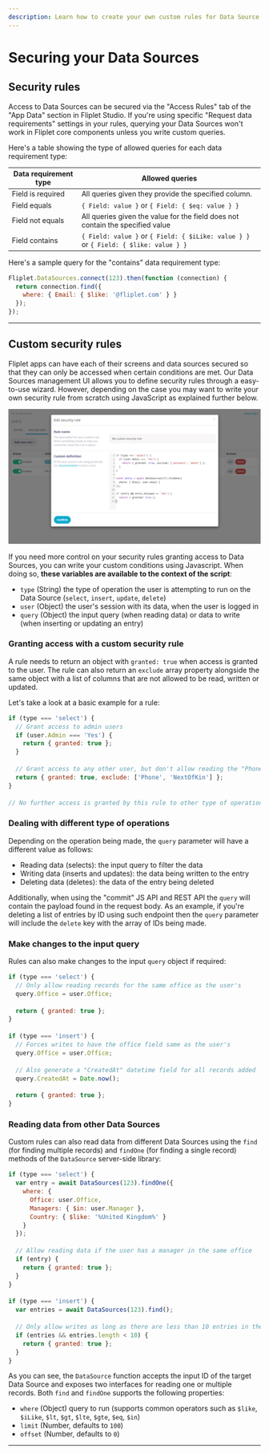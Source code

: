 ```yaml
---
description: Learn how to create your own custom rules for Data Source access.
---
```


# Securing your Data Sources

## Security rules

Access to Data Sources can be secured via the "Access Rules" tab of the "App Data" section in Fliplet Studio. If you're using specific "Request data requirements" settings in your rules, querying your Data Sources won't work in Fliplet core components unless you write custom queries.

Here's a table showing the type of allowed queries for each data requirement type:

| Data requirement type | Allowed queries                                                                       |
|-----------------------|---------------------------------------------------------------------------------------|
| Field is required     | All queries given they provide the specified column.                                  |
| Field equals          | `{ Field: value }` or `{ Field: { $eq: value } }`                                     |
| Field not equals      | All queries given the value for the field does not contain the specified value        |
| Field contains        | `{ Field: value }` or `{ Field: { $iLike: value } }` or `{ Field: { $like: value } }` |

Here's a sample query for the "contains" data requirement type:

```js
Fliplet.DataSources.connect(123).then(function (connection) {
  return connection.find({
    where: { Email: { $like: '@fliplet.com' } }
  });
});
```

---

## Custom security rules

Fliplet apps can have each of their screens and data sources secured so that they can only be accessed when certain conditions are met. Our Data Sources management UI allows you to define security rules through a easy-to-use wizard. However, depending on the case you may want to write your own security rule from scratch using JavaScript as explained further below.

![Custom security](assets/img/datasource-custom-security.png)

If you need more control on your security rules granting access to Data Sources, you can write your custom conditions using Javascript. When doing so, **these variables are available to the context of the script**:

- `type` (String) the type of operation the user is attempting to run on the Data Source (`select`, `insert`, `update`, `delete`)
- `user` (Object) the user's session with its data, when the user is logged in
- `query` (Object) the input query (when reading data) or data to write (when inserting or updating an entry)

### Granting access with a custom security rule

A rule needs to return an object with `granted: true` when access is granted to the user. The rule can also return an `exclude` array property alongside the same object with a list of columns that are not allowed to be read, written or updated.

Let's take a look at a basic example for a rule:

```js
if (type === 'select') {
  // Grant access to admin users
  if (user.Admin === 'Yes') {
    return { granted: true };
  }

  // Grant access to any other user, but don't allow reading the "Phone" and "NextOfKin" columns
  return { granted: true, exclude: ['Phone', 'NextOfKin'] };
}

// No further access is granted by this rule to other type of operations
```

### Dealing with different type of operations

Depending on the operation being made, the `query` parameter will have a different value as follows:

- Reading data (selects): the input query to filter the data
- Writing data (inserts and updates): the data being written to the entry
- Deleting data (deletes): the data of the entry being deleted

Additionally, when using the "commit" JS API and REST API the `query` will contain the payload found in the request body. As an example, if you're deleting a list of entries by ID using such endpoint then the `query` parameter will include the `delete` key with the array of IDs being made.

### Make changes to the input query

Rules can also make changes to the input `query` object if required:

```js
if (type === 'select') {
  // Only allow reading records for the same office as the user's
  query.Office = user.Office;

  return { granted: true };
}

if (type === 'insert') {
  // Forces writes to have the office field same as the user's
  query.Office = user.Office;

  // Also generate a "CreatedAt" datetime field for all records added
  query.CreatedAt = Date.now();

  return { granted: true };
}
```

### Reading data from other Data Sources

Custom rules can also read data from different Data Sources using the `find` (for finding multiple records) and `findOne` (for finding a single record) methods of the `DataSource` server-side library:

```js
if (type === 'select') {
  var entry = await DataSources(123).findOne({
    where: {
      Office: user.Office,
      Managers: { $in: user.Manager },
      Country: { $like: '%United Kingdom%' }
    }
  });

  // Allow reading data if the user has a manager in the same office
  if (entry) {
    return { granted: true };
  }
}

if (type === 'insert') {
  var entries = await DataSources(123).find();

  // Only allow writes as long as there are less than 10 entries in the target Data Source
  if (entries && entries.length < 10) {
    return { granted: true };
  }
}
```

As you can see, the `DataSource` function accepts the input ID of the target Data Source and exposes two interfaces for reading one or multiple records. Both `find` and `findOne` supports the following properties:

- `where` (Object) query to run (supports common operators such as `$like`, `$iLike`, `$lt`, `$gt`, `$lte`, `$gte`, `$eq`, `$in`)
- `limit` (Number, defaults to `100`)
- `offset` (Number, defaults to `0`)

---